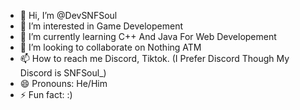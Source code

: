 - 👋 Hi, I’m @DevSNFSoul
- 👀 I’m interested in Game Developement
- 🌱 I’m currently learning C++ And Java For Web Developement
- 💞️ I’m looking to collaborate on Nothing ATM
- 📫 How to reach me Discord, Tiktok. (I Prefer Discord Though My Discord is SNFSoul_)
- 😄 Pronouns: He/Him
- ⚡ Fun fact: :)

<!---
DevSNFSoul/DevSNFSoul is a ✨ special ✨ repository because its `README.md` (this file) appears on your GitHub profile.
You can click the Preview link to take a look at your changes.
--->
